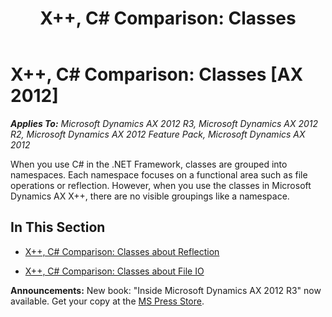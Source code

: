 ﻿---
title: 'X++, C# Comparison: Classes'
TOCTitle: 'X++, C# Comparison: Classes'
ms:assetid: a824a465-a2d2-41d1-98bb-8ec47dbc46ec
ms:mtpsurl: https://msdn.microsoft.com/en-us/library/Cc967413(v=AX.60)
ms:contentKeyID: 35248507
ms.date: 05/18/2015
mtps_version: v=AX.60
---

# X++, C\# Comparison: Classes [AX 2012]


_**Applies To:** Microsoft Dynamics AX 2012 R3, Microsoft Dynamics AX 2012 R2, Microsoft Dynamics AX 2012 Feature Pack, Microsoft Dynamics AX 2012_

When you use C\# in the .NET Framework, classes are grouped into namespaces. Each namespace focuses on a functional area such as file operations or reflection. However, when you use the classes in Microsoft Dynamics AX X++, there are no visible groupings like a namespace.

## In This Section

  - [X++, C\# Comparison: Classes about Reflection](x-csharp-comparison-classes-about-reflection.md)  

  - [X++, C\# Comparison: Classes about File IO](x-csharp-comparison-classes-about-file-io.md)  

  
**Announcements:** New book: "Inside Microsoft Dynamics AX 2012 R3" now available. Get your copy at the [MS Press Store](https://www.microsoftpressstore.com/store/inside-microsoft-dynamics-ax-2012-r3-9780735685109).

